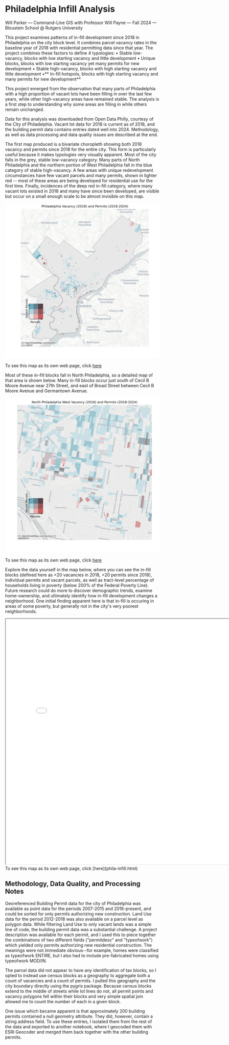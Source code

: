 # Philadelphia Infill Analysis

Will Parker — Command-Line GIS with Professor Will Payne — Fall 2024 — Bloustein School @ Rutgers University


This project examines patterns of in-fill development since 2018 in Philadelphia on the city block level. It combines parcel vacancy rates in the baseline year of 2018 with residential permitting data since that year. The project combines these factors to define 4 typologies:
• Stable low-vacancy, blocks with low starting vacancy and little development
• Unique blocks, blocks with low starting vacancy yet many permits for new development
• Stable high-vacancy, blocks with high starting vacancy and little development
•** In-fill hotspots, blocks with high starting vacancy and many permits for new development**

This project emerged from the observation that many parts of Philadelphia with a high proportion of vacant lots have been filling in over the last few years, while other high-vacancy areas have remained stable. The analysis is a first step to understanding why some areas are filling in while others remain unchanged.

Data for this analysis was downloaded from Open Data Philly, courtesy of the City of Philadelphia. Vacant lot data for 2018 is current as of 2018, and the building permit data contains entries dated well into 2024. Methodology, as well as data processing and data quality issues are described at the end.

The first map produced is a bivariate choropleth showing both 2018 vacancy and permits since 2018 for the entire city. This form is particularly useful because it makes typologies very visually apparent. Most of the city falls in the grey, stable low-vacancy category. Many parts of North Philadelphia and the northern portion of West Philadelphia fall in the blue category of stable high-vacancy. A few areas with unique redevelopment circumstances have few vacant parcels and many permits, shown in lighter red -- most of these areas are being developed for residential use for the first time. Finally, incidences of the deep red in-fill category, where many vacant lots existed in 2018 and many have since been developed, are visible but occur on a small enough scale to be almost invisible on this map.

<img src="citywide_bivariate_choropleth.png" alt="Bivariate Choropleth of Philadelphia Vacancy and Permits" width="600"/>

To see this map as its own web page, click [here](citywide_bivariate_choropleth.png)

Most of these in-fill blocks fall in North Philadelphia, so a detailed map of that area is shown below. Many in-fill blocks occur just south of Cecil B Moore Avenue near 27th Street, and east of Broad Street between Cecil B Moore Avenue and Germantown Avenue. 

<img src="north_bivariate_choropleth.png" alt="Bivariate Choropleth of Philadelphia Vacancy and Permits" width="600"/>

To see this map as its own web page, click [here](north_bivariate_choropleth.png)

Explore the data yourself in the map below, where you can see the in-fill blocks (defined here as >20 vacancies in 2018, >20 permits since 2018), individual permits and vacant parcels, as well as tract-level percentage of households living in poverty (below 200% of the Federal Poverty Line). Future research could do more to discover demographic trends, examine home-ownership, and ultimately identify how in-fill development changes a neighborhood. One initial finding apparent here is that in-fill is occuring in areas of some poverty, but generally not in the city's very poorest neighborhoods.

<iframe src="phila-infill.html" height="800" width="800"></iframe>
To see this map as its own web page, click [here](phila-infill.html)



## Methodology, Data Quality, and Processing Notes

Georeferenced Building Permit data for the city of Philadelphia was available as point data for the periods 2007-2015 and 2016-present, and could be sorted for only permits authorizing new construction. Land Use data for the period 2012-2018 was also available on a parcel level as polygon data. While filtering Land Use to only vacant lands was a simple line of code, the building permit data was a substantial challenge. A project description was available for each permit, and I used this to piece together the combinations of two different fields ("permitdesc" and "typeofwork") which yielded only permits authorizing new residential construction. The meanings were not immediate obvious--for example, homes were classified as typeofwork ENTIRE, but I also had to include pre-fabricated homes using typeofwork MOD/IN.

The parcel data did not appear to have any identification of tax blocks, so I opted to instead use census blocks as a geography to aggregate both a count of vacancies and a count of permits. I pulled this geography and the city boundary directly using the pygris package. Because census blocks extend to the middle of streets while lot lines do not, all permit points and vacancy polygons fell within their blocks and very simple spatial join allowed me to count the number of each in a given block.

One issue which became apparent is that approximately 200 building permits contained a null geometry attribute. They did, however, contain a string address field. To use these entries, I isolated them from the rest of the data and exported to another notebook, where I geocoded them with ESRI Geocoder and merged them back together with the other building permits.


